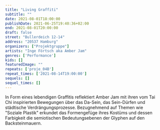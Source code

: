 ```yaml
---
title: "Living Graffiti"
subtitle: ""
date: 2021-08-01T18:00:00
publishDate: 2021-06-25T19:40:36+02:00
end: 2021-08-01T20:00:00
draft: false
street: "Bullerdeich 12-14"
address: "20537 Hamburg"
organizers: ["Projektgruppe"]
artists: "Inge Förtsch aka Amber Jam"
genres: ['Performance']
kids: []
featuredImage: ""
repeats: ['proje_04B']
repeat_times: ['2021-08-14T19:00:00']
sequels: []
sequel_times: []
---
```


In Form eines lebendigen Graffitis reflektiert Amber Jam mit ihren vom Tai Chi inspirierten Bewegungen über das Da-Sein, das Sein-Dürfen und städtische Verdrängungsprozesse. Bezugnehmend auf Themen wie "Soziale Plastik" erkundet das Formengefüge ihres Kostüms und dessen Farbigkeit die semiotischen Bedeutungsebenen der Glyphen auf den Backsteinmauern.